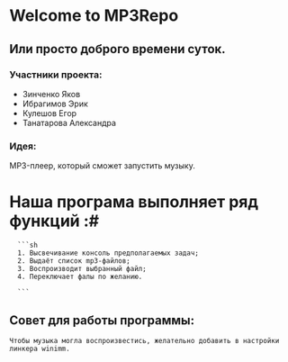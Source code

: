 #                           Welcome to MP3Repo

## Или просто доброго времени суток. 

###  Участники проекта:

- Зинченко Яков
- Ибрагимов Эрик
- Кулешов Егор
- Танатарова Александра

### Идея: 

 MP3-плеер, который сможет запустить музыку.

# Наша програма выполняет ряд функций :#
      ```sh
      1. Высвечивание консоль предполагаемых задач;
      2. Выдаёт список mp3-файлов;
      3. Воспроизводит выбранный файл;
      4. Переключает фалы по желанию. 
      
      ```
  ## Совет для работы программы: ##
    Чтобы музыка могла воспроизвестись, желательно добавить в настройки линкера winimm.
